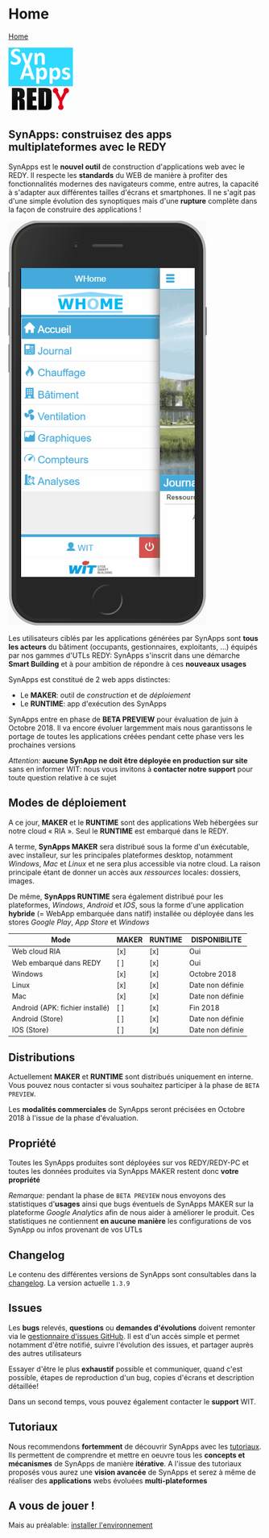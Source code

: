 # Home

[Home](sitemap.md)

![SynApps](assets/LogoSynApps128.png)

## **SynApps**: construisez des apps **multiplateformes** avec le **REDY**

SynApps est le **nouvel outil** de construction d'applications web avec le REDY. Il respecte les **standards** du WEB de manière à profiter des fonctionnalités modernes des navigateurs comme, entre autres, la capacité à s'adapter aux différentes tailles d'écrans et smartphones. Il ne s'agit pas d'une simple évolution des synoptiques mais d'une **rupture** complète dans la façon de construire des applications !

![SynApps](assets/WHomeApp.gif)

Les utilisateurs ciblés par les applications générées par SynApps sont **tous les acteurs** du bâtiment (occupants, gestionnaires, exploitants, …) équipés par nos gammes d'UTLs REDY: SynApps s'inscrit dans une démarche **Smart Building** et à pour ambition de répondre à ces **nouveaux usages**

SynApps est constitué de 2 web apps distinctes:

* Le **MAKER**: outil de *construction* et de *déploiement*
* Le **RUNTIME**: app d'exécution des SynApps

SynApps entre en phase de **BETA PREVIEW** pour évaluation de juin à Octobre 2018. Il va encore évoluer largemment mais nous garantissons le portage de toutes les applications créées pendant cette phase vers les prochaines versions

_Attention:_ **aucune SynApp ne doit être déployée en production sur site** sans en informer WIT: nous vous invitons à **contacter notre support** pour toute question relative à ce sujet

## Modes de déploiement

A ce jour, **MAKER** et le **RUNTIME** sont des applications Web hébergées sur notre cloud « RIA ». Seul le **RUNTIME** est embarqué dans le REDY.

A terme, **SynApps MAKER** sera distribué sous la forme d'un éxécutable, avec installeur, sur les principales plateformes desktop, notamment _Windows_, _Mac_ et _Linux_ et ne sera plus accessible via notre cloud. La raison principale étant de donner un accès aux *ressources* locales: dossiers, images.

De même, **SynApps RUNTIME**  sera également distribué pour les plateformes, _Windows_, _Android_ et _IOS_, sous la forme d'une application **hybride** (= WebApp embarquée dans natif) installée ou déployée dans les stores _Google Play_, _App Store_ et _Windows_

| Mode                            | MAKER | RUNTIME |  DISPONIBILITE   |
|---------------------------------|-------|---------|------------------|
| Web cloud RIA                   |  [x]  |   [x]   | Oui              |
| Web embarqué dans REDY          |  [ ]  |   [x]   | Oui              |
| Windows                         |  [x]  |   [x]   | Octobre 2018     |
| Linux                           |  [x]  |   [x]   | Date non définie |
| Mac                             |  [x]  |   [x]   | Date non définie |
| Android (APK: fichier installé) |  [ ]  |   [x]   | Fin 2018         |
| Android (Store)                 |  [ ]  |   [x]   | Date non définie |
| IOS (Store)                     |  [ ]  |   [x]   | Date non définie |

## Distributions

Actuellement **MAKER** et **RUNTIME** sont distribués uniquement en interne. Vous pouvez nous contacter si vous souhaitez participer à la phase de `BETA PREVIEW`.

Les **modalités commerciales** de SynApps seront précisées en Octobre 2018 à l'issue de la phase d'évaluation.

## Propriété

Toutes les SynApps produites sont déployées sur vos REDY/REDY-PC et toutes les données produites via SynApps MAKER restent donc **votre propriété**

_Remarque:_ pendant la phase de `BETA PREVIEW` nous envoyons des statistiques d'**usages** ainsi que bugs éventuels de SynApps MAKER sur la plateforme _Google Analytics_ afin de nous aider à améliorer le produit. Ces statistiques ne contiennent **en aucune manière** les configurations de vos SynApp ou infos provenant de vos UTLs

## Changelog

Le contenu des différentes versions de SynApps sont consultables dans la [changelog](changelog.md). La version actuelle `1.3.9`

## Issues

Les **bugs** relevés, **questions** ou **demandes d'évolutions** doivent remonter via le [gestionnaire d'issues GitHub](https://github.com/witsa/synapps/issues). Il est d'un accès simple et permet notamment d'être notifié, suivre l'évolution des issues, et partager auprès des autres utilisateurs

Essayer d'être le plus **exhaustif** possible et communiquer, quand c'est possible, étapes de reproduction d'un bug, copies d'écrans et description détaillée!

Dans un second temps, vous pouvez également contacter le **support** WIT.

## Tutoriaux

Nous recommendons **fortemment** de découvrir SynApps avec les [tutoriaux](tutos/index.md). Ils permettent de comprendre et mettre en oeuvre tous les **concepts et mécanismes** de SynApps de manière **itérative**. A l'issue des tutoriaux proposés vous aurez une **vision avancée** de SynApps et serez à même de réaliser des **applications** webs évoluées **multi-plateformes**

## A vous de jouer !

Mais au préalable: [installer l'environnement](install.md)